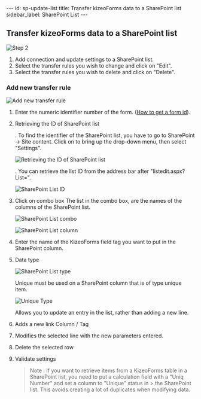 <head>
    <meta name="robots" content="noindex">
</head>
---
id: sp-update-list
title: Transfer kizeoForms data to a SharePoint list
sidebar_label: SharePoint List
---

## Transfer kizeoForms data to a SharePoint list

![Step 2][list-01]

1. Add connection and update settings to a SharePoint list.
2. Select the transfer rules you wish to change and click on "Edit".
3. Select the transfer rules you wish to delete and click on "Delete".

### Add new transfer rule

![Add new transfer rule][list-02]

1. Enter the numeric identifier number of the form. (<a href="https://www.kizeo-forms.com/fr/obtenir-id-formulaire/" target="_blank">How to get a form id</a>).
2. Retrieving the ID of SharePoint list

    . To find the identifier of the SharePoint list, you have to go to SharePoint -> Site content. Click on to bring up the drop-down menu, then select "Settings".

    ![Retrieving the ID of SharePoint list][list-03]

    . You can retrieve the list ID from the address bar after "listedit.aspx?List=".

    ![SharePoint List ID][list-04]

3. Click on combo box
   The list in the combo box, are the names of the columns of the SharePoint list.

    ![SharePoint List combo][list-06]

    ![SharePoint List column][list-05]

4. Enter the name of the KizeoForms field tag you want to put in the SharePoint column.

5. Data type

    ![SharePoint List type][list-07]

    Unique must be used on a SharePoint column that is of type unique item.

    ![Unique Type][list-08]

    Allows you to update an entry in the list, rather than adding a new line.

6. Adds a new link Column / Tag
7. Modifies the selected line with the new parameters entered.
8. Delete the selected row
9. Validate settings

    > Note :
    > If you want to retrieve items from a KizeoForms table in a SharePoint list, you need to put a calculation field with a "Uniq Number" and set a column to "Unique" status in > the SharePoint list.
    > This avoids creating a lot of duplicates when modifying data.

<!-- ************************** -->
<!-- ***** Pictures List ****** -->
<!-- ************************** -->

[list-01]: /kizeo-forms-documentations/img/sp/en/list-update-01.png
[list-02]: /kizeo-forms-documentations/img/sp/en/list-update-02.png
[list-03]: /kizeo-forms-documentations/img/sp/en/list-update-03.png
[list-04]: /kizeo-forms-documentations/img/sp/en/list-update-04.png
[list-05]: /kizeo-forms-documentations/img/sp/en/list-update-05.png
[list-06]: /kizeo-forms-documentations/img/sp/en/list-update-06.png
[list-07]: /kizeo-forms-documentations/img/sp/en/list-update-07.png
[list-08]: /kizeo-forms-documentations/img/sp/en/list-update-08.png
